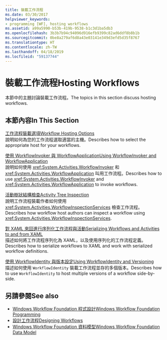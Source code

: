 ```yaml
---
title: 裝載工作流程
ms.date: 03/30/2017
helpviewer_keywords:
- programming [WF], hosting workflows
ms.assetid: a99a5990-b53b-419b-9538-b1c3d1ba5db3
ms.openlocfilehash: 3b3b7b94c94096d916efb9399c82ad6ddf8b8b1b
ms.sourcegitcommit: 0be8a279af6d8a43e03141e349d3efd5d35f8767
ms.translationtype: HT
ms.contentlocale: zh-TW
ms.lasthandoff: 04/18/2019
ms.locfileid: "59137744"
---
```

# <a name="hosting-workflows"></a><span data-ttu-id="5c652-102">裝載工作流程</span><span class="sxs-lookup"><span data-stu-id="5c652-102">Hosting Workflows</span></span>
<span data-ttu-id="5c652-103">本節中的主題討論裝載工作流程。</span><span class="sxs-lookup"><span data-stu-id="5c652-103">The topics in this section discuss hosting workflows.</span></span>  
  
## <a name="in-this-section"></a><span data-ttu-id="5c652-104">本節內容</span><span class="sxs-lookup"><span data-stu-id="5c652-104">In This Section</span></span>  
 [<span data-ttu-id="5c652-105">工作流程裝載選項</span><span class="sxs-lookup"><span data-stu-id="5c652-105">Workflow Hosting Options</span></span>](workflow-hosting-options.md)  
 <span data-ttu-id="5c652-106">說明如何為您的工作流程選取適當的主機。</span><span class="sxs-lookup"><span data-stu-id="5c652-106">Describes how to select the appropriate host for your workflows.</span></span>  
  
 [<span data-ttu-id="5c652-107">使用 WorkflowInvoker 與 WorkflowApplication</span><span class="sxs-lookup"><span data-stu-id="5c652-107">Using WorkflowInvoker and WorkflowApplication</span></span>](using-workflowinvoker-and-workflowapplication.md)  
 <span data-ttu-id="5c652-108">說明如何使用 <xref:System.Activities.WorkflowInvoker> 和 <xref:System.Activities.WorkflowApplication> 叫用工作流程。</span><span class="sxs-lookup"><span data-stu-id="5c652-108">Describes how to use <xref:System.Activities.WorkflowInvoker> and <xref:System.Activities.WorkflowApplication> to invoke workflows.</span></span>  
  
 [<span data-ttu-id="5c652-109">活動樹狀結構檢查</span><span class="sxs-lookup"><span data-stu-id="5c652-109">Activity Tree Inspection</span></span>](activity-tree-inspection.md)  
 <span data-ttu-id="5c652-110">說明工作流程裝載作者如何使用 <xref:System.Activities.WorkflowInspectionServices> 檢查工作流程。</span><span class="sxs-lookup"><span data-stu-id="5c652-110">Describes how workflow host authors can inspect a workflow using <xref:System.Activities.WorkflowInspectionServices>.</span></span>  
  
 [<span data-ttu-id="5c652-111">對 XAML 來回進行序列化工作流程與活動</span><span class="sxs-lookup"><span data-stu-id="5c652-111">Serializing Workflows and Activities to and from XAML</span></span>](serializing-workflows-and-activities-to-and-from-xaml.md)  
 <span data-ttu-id="5c652-112">描述如何將工作流程序列化為 XAML，以及使用序列化的工作流程定義。</span><span class="sxs-lookup"><span data-stu-id="5c652-112">Describes how to serialize workflows to XAML and work with serialized workflow definitions.</span></span>  
  
 [<span data-ttu-id="5c652-113">使用 WorkflowIdentity 與版本設定</span><span class="sxs-lookup"><span data-stu-id="5c652-113">Using WorkflowIdentity and Versioning</span></span>](using-workflowidentity-and-versioning.md)  
 <span data-ttu-id="5c652-114">描述如何使用 `WorkflowIdentity` 裝載工作流程並存的多個版本。</span><span class="sxs-lookup"><span data-stu-id="5c652-114">Describes how to use `WorkflowIdentity` to host multiple versions of a workflow side-by-side.</span></span>  
  
## <a name="see-also"></a><span data-ttu-id="5c652-115">另請參閱</span><span class="sxs-lookup"><span data-stu-id="5c652-115">See also</span></span>

- [<span data-ttu-id="5c652-116">Windows Workflow Foundation 程式設計</span><span class="sxs-lookup"><span data-stu-id="5c652-116">Windows Workflow Foundation Programming</span></span>](programming.md)
- [<span data-ttu-id="5c652-117">設計工作流程</span><span class="sxs-lookup"><span data-stu-id="5c652-117">Designing Workflows</span></span>](designing-workflows.md)
- [<span data-ttu-id="5c652-118">Windows Workflow Foundation 資料模型</span><span class="sxs-lookup"><span data-stu-id="5c652-118">Windows Workflow Foundation Data Model</span></span>](data-model.md)
